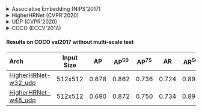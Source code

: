 <!-- [ALGORITHM] -->

<details>
<summary>Associative Embedding (NIPS'2017)</summary>

```bibtex
@inproceedings{newell2017associative,
  title={Associative embedding: End-to-end learning for joint detection and grouping},
  author={Newell, Alejandro and Huang, Zhiao and Deng, Jia},
  booktitle={Advances in neural information processing systems},
  pages={2277--2287},
  year={2017}
}
```

</details>

<!-- [ALGORITHM] -->

<details>
<summary>HigherHRNet (CVPR'2020)</summary>

```bibtex
@inproceedings{cheng2020higherhrnet,
  title={HigherHRNet: Scale-Aware Representation Learning for Bottom-Up Human Pose Estimation},
  author={Cheng, Bowen and Xiao, Bin and Wang, Jingdong and Shi, Honghui and Huang, Thomas S and Zhang, Lei},
  booktitle={Proceedings of the IEEE/CVF Conference on Computer Vision and Pattern Recognition},
  pages={5386--5395},
  year={2020}
}
```

</details>

<!-- [ALGORITHM] -->

<details>
<summary>UDP (CVPR'2020)</summary>

```bibtex
@InProceedings{Huang_2020_CVPR,
  author = {Huang, Junjie and Zhu, Zheng and Guo, Feng and Huang, Guan},
  title = {The Devil Is in the Details: Delving Into Unbiased Data Processing for Human Pose Estimation},
  booktitle = {The IEEE/CVF Conference on Computer Vision and Pattern Recognition (CVPR)},
  month = {June},
  year = {2020}
}
```

</details>

<!-- [DATASET] -->

<details>
<summary>COCO (ECCV'2014)</summary>

```bibtex
@inproceedings{lin2014microsoft,
  title={Microsoft coco: Common objects in context},
  author={Lin, Tsung-Yi and Maire, Michael and Belongie, Serge and Hays, James and Perona, Pietro and Ramanan, Deva and Doll{\'a}r, Piotr and Zitnick, C Lawrence},
  booktitle={European conference on computer vision},
  pages={740--755},
  year={2014},
  organization={Springer}
}
```

</details>

#### Results on COCO val2017 without multi-scale test

| Arch | Input Size | AP | AP<sup>50</sup> | AP<sup>75</sup> | AR | AR<sup>50</sup> | ckpt | log |
| :----------------- | :-----------: | :------: | :------: | :------: | :------: | :------: |:------: |:------: |
| [HigherHRNet-w32_udp](/configs/body/2d_kpt_sview_rgb_img/associative_embedding/coco/higherhrnet_w32_coco_512x512_udp.py)  | 512x512 | 0.678 | 0.862 | 0.736 | 0.724 | 0.890 | [ckpt](https://download.openmmlab.com/mmpose/bottom_up/higher_hrnet32_coco_512x512_udp-8cc64794_20210222.pth) | [log](https://download.openmmlab.com/mmpose/bottom_up/higher_hrnet32_coco_512x512_udp_20210222.log.json) |
| [HigherHRNet-w48_udp](/configs/body/2d_kpt_sview_rgb_img/associative_embedding/coco/higherhrnet_w48_coco_512x512_udp.py)  | 512x512 | 0.690 | 0.872 | 0.750 | 0.734 | 0.891 | [ckpt](https://download.openmmlab.com/mmpose/bottom_up/higher_hrnet48_coco_512x512_udp-7cad61ef_20210222.pth) | [log](https://download.openmmlab.com/mmpose/bottom_up/higher_hrnet48_coco_512x512_udp_20210222.log.json) |
